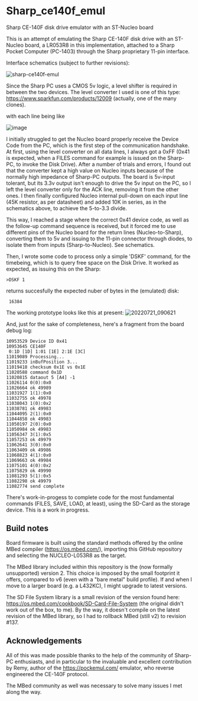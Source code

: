 # Sharp_ce140f_emul
Sharp CE-140F disk drive emulator with an ST-Nucleo board

This is an attempt of emulating the Sharp CE-140F disk drive with an ST-Nucleo board, a LR053R8 in this implementation, 
attached to a Sharp Pocket Computer (PC-1403) through the Sharp proprietary 11-pin interface. 

Interface schematics (subject to further revisions):

![sharp-ce140f-emul](https://user-images.githubusercontent.com/659557/181733096-94cec730-24d1-45ca-934d-304d5a6b01da.png)

Since the Sharp PC uses a CMOS 5v logic, a level shifter is required in between the two devices. The level converter I used is one of this type: https://www.sparkfun.com/products/12009 (actually, one of the many clones).

with each line being like

![image](https://user-images.githubusercontent.com/659557/166907967-b0771314-bf71-4cde-9ebd-4cc6bff93868.png)

I initially struggled to get the Nucleo board properly receive the Device Code from the PC, which is the first step of the communication handshake. At first, using the level converter on all data lines, I always got a 0xFF (0x41 is expected, when a FILES command for example is issued on the Sharp-PC, to invoke the Disk Drive). After a number of trials and errors, I found out that the converter kept a high value on Nucleo inputs because of the normally high impedance of Sharp-PC outputs. The board is 5v-input tolerant, but its 3.3v output isn't enough to drive the 5v input on the PC, so I left the level converter only for the ACK line, removing it from the other ones. I then finally configured Nucleo internal pull-down on each input line (45K resistor, as per datasheet) and added 10K in series, as in the schematics above, to achieve the 5-to-3.3 divide.

This way, I reached a stage where the correct 0x41 device code, as well as the follow-up command sequence is received, but it forced me to use different pins of the Nucleo board for the return lines (Nucleo-to-Sharp), converting them to 5v and issuing to the 11-pin connector through diodes, to isolate them from inputs (Sharp-to-Nucleo). See schematics.

Then, I wrote some code to process only a simple 'DSKF' command, for the timebeing, which is to query free space on the Disk Drive.
It worked as expected, as issuing this on the Sharp:

```
>DSKF 1
```
returns succesfully the expected nuber of bytes in the (emulated) disk:
```
 16384
```

The working prototype looks like this at present:
![20220721_090621](https://user-images.githubusercontent.com/659557/180180992-6d9be30f-607c-4927-bcbf-eb3c7a3ea95e.jpg)

And, just for the sake of completeness, here's a fragment from the board debug log: 
```
10953529 Device ID 0x41
10953645 CE140F
 0:1D [1D] 1:01 [1E] 2:1E [3C]
11019089 Processing...
11019233 inBufPosition 3...
11019418 checksum 0x1E vs 0x1E
11020588 command 0x1D
11020815 dataout 5 [A4] -1
11026114 0(0):0x0
11026664 ok 49989
11031927 1(1):0x0
11032755 ok 49978
11038043 1(0):0x2
11038781 ok 49983
11044095 2(1):0x0
11044858 ok 49983
11050197 2(0):0x0
11050984 ok 49983
11056347 3(1):0x5
11057253 ok 49979
11062641 3(0):0x0
11063409 ok 49986
11068823 4(1):0x0
11069663 ok 49984
11075101 4(0):0x2
11075829 ok 49990
11081293 5(1):0x5
11082298 ok 49979
11082774 send complete
```

There's work-in-progess to complete code for the most fundamental commands (FILES, SAVE, LOAD, at least), using the SD-Card as the storage device. This is a work in progress.

## Build notes
Board firmware is built using the standard methods offered by the online MBed compiler (https://os.mbed.com/), importing this GitHub repository and selecting the NUCLEO-L053R8 as the target.

The MBed library included within this repository is the (now formally unsupported) version 2. This choice is imposed by the small footprint it offers, compared to v6 (even with a "bare metal" build profile). If and when I move to a larger board (e.g. a L432KC), I might upgrade to latest versions.

The SD File System library is a small revision of the version found here: https://os.mbed.com/cookbook/SD-Card-File-System (the original didn't work out of the box, to me). By the way, it doesn't compile on the latest revision of the MBed library, so I had to rollback MBed (still v2) to revision #137.

## Acknowledgements
All of this was made possible thanks to the help of the community of Sharp-PC enthusiasts, and in particular to the invaluable and excellent contribution by Remy, author of the https://pockemul.com/ emulator, who reverse engineered the CE-140F protocol.

The MBed community as well was necessary to solve many issues I met along the way.
